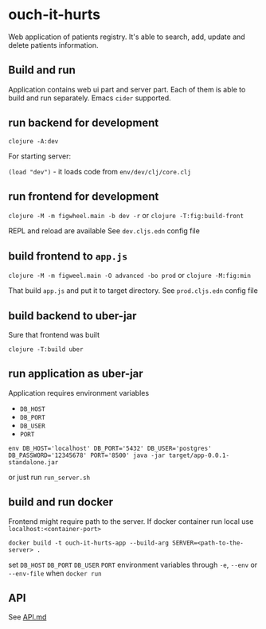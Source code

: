 # ouch-it-hurts

Web application of patients registry. It's able to search, add, update and delete patients information.

## Build and run

Application contains web ui part and server part. Each of them is able to build and run separately.
Emacs `cider` supported.

## run backend for development

`clojure -A:dev`

For starting server:

`(load "dev")` - it loads code from `env/dev/clj/core.clj`

## run frontend for development

`clojure -M -m figwheel.main -b dev -r`
or
`clojure -T:fig:build-front`

REPL and reload are available
See `dev.cljs.edn` config file

## build frontend to `app.js`

`clojure -M -m figweel.main -O advanced -bo prod`
or
`clojure -M:fig:min`

That build `app.js` and put it to target directory.
See `prod.cljs.edn` config file


## build backend to uber-jar

Sure that frontend was built

`clojure -T:build uber`


## run application as uber-jar

Application requires environment variables
- `DB_HOST`
- `DB_PORT`
- `DB_USER`
- `PORT`

```
env DB_HOST='localhost' DB_PORT='5432' DB_USER='postgres' DB_PASSWORD='12345678' PORT='8500' java -jar target/app-0.0.1-standalone.jar
```
or just run `run_server.sh`


## build and run docker

Frontend might require path to the server. If docker container run local use `localhost:<container-port>`

`docker build -t ouch-it-hurts-app --build-arg SERVER=<path-to-the-server> .`

set `DB_HOST` `DB_PORT` `DB_USER` `PORT` environment variables through `-e`, `--env` or `--env-file`
when `docker run`

## API

See [API.md](https://github.com/vial0ft/ouch-it-hurts/blob/main/doc/API.md)

